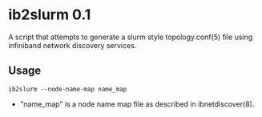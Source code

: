 ib2slurm 0.1
============

A script that attempts to generate a slurm style topology.conf(5) file using
infiniband network discovery services.

Usage
-----

```ib2slurm --node-name-map name_map```

* "name_map" is a node name map file as described in ibnetdiscover(8).
